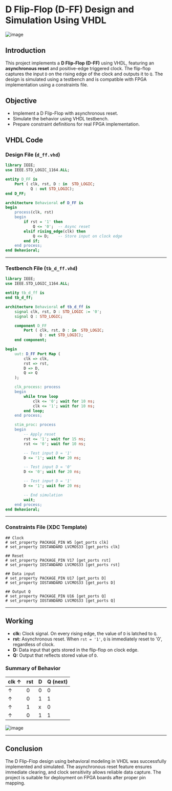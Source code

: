 # D Flip-Flop (D-FF) Design and Simulation Using VHDL
![image](https://github.com/user-attachments/assets/5e81b3be-b13f-4790-b2bc-78f8635b163d)

## Introduction
This project implements a **D Flip-Flop (D-FF)** using VHDL, featuring an **asynchronous reset** and positive-edge triggered clock. The flip-flop captures the input `D` on the rising edge of the clock and outputs it to `Q`. The design is simulated using a testbench and is compatible with FPGA implementation using a constraints file.

## Objective
- Implement a D Flip-Flop with asynchronous reset.
- Simulate the behavior using VHDL testbench.
- Prepare constraint definitions for real FPGA implementation.

## VHDL Code

### Design File (`d_ff.vhd`)

```vhdl
library IEEE;
use IEEE.STD_LOGIC_1164.ALL;

entity D_FF is
    Port ( clk, rst, D : in  STD_LOGIC;
           Q : out STD_LOGIC);
end D_FF;

architecture Behavioral of D_FF is
begin
    process(clk, rst)
    begin
        if rst = '1' then
            Q <= '0';  -- Async reset
        elsif rising_edge(clk) then
            Q <= D;    -- Store input on clock edge
        end if;
    end process;
end Behavioral;
```

---

### Testbench File (`tb_d_ff.vhd`)

```vhdl
library IEEE;
use IEEE.STD_LOGIC_1164.ALL;

entity tb_d_ff is
end tb_d_ff;

architecture Behavioral of tb_d_ff is
    signal clk, rst, D : STD_LOGIC := '0';
    signal Q : STD_LOGIC;

    component D_FF
        Port ( clk, rst, D : in  STD_LOGIC;
               Q : out STD_LOGIC);
    end component;

begin
    uut: D_FF Port Map (
        clk => clk,
        rst => rst,
        D => D,
        Q => Q
    );

    clk_process: process
    begin
        while true loop
            clk <= '0'; wait for 10 ns;
            clk <= '1'; wait for 10 ns;
        end loop;
    end process;

    stim_proc: process
    begin
        -- Apply reset
        rst <= '1'; wait for 15 ns;
        rst <= '0'; wait for 10 ns;

        -- Test input D = '1'
        D <= '1'; wait for 20 ns;

        -- Test input D = '0'
        D <= '0'; wait for 20 ns;

        -- Test input D = '1'
        D <= '1'; wait for 20 ns;

        -- End simulation
        wait;
    end process;
end Behavioral;
```

---

### Constraints File (XDC Template)

```xdc
## Clock
# set_property PACKAGE_PIN W5 [get_ports clk]
# set_property IOSTANDARD LVCMOS33 [get_ports clk]

## Reset
# set_property PACKAGE_PIN V17 [get_ports rst]
# set_property IOSTANDARD LVCMOS33 [get_ports rst]

## Data input
# set_property PACKAGE_PIN U17 [get_ports D]
# set_property IOSTANDARD LVCMOS33 [get_ports D]

## Output Q
# set_property PACKAGE_PIN U16 [get_ports Q]
# set_property IOSTANDARD LVCMOS33 [get_ports Q]
```

---

## Working

- **clk:** Clock signal. On every rising edge, the value of `D` is latched to `Q`.
- **rst:** Asynchronous reset. When `rst = '1'`, `Q` is immediately reset to '0', regardless of clock.
- **D:** Data input that gets stored in the flip-flop on clock edge.
- **Q:** Output that reflects stored value of `D`.

### Summary of Behavior
| clk ↑ | rst | D | Q (next) |
|-------|-----|---|----------|
|   ↑   |  0  | 0 |    0     |
|   ↑   |  0  | 1 |    1     |
|   ↑   |  1  | x |    0     |
|   ↑   |  0  | 1 |    1     |


![image](https://github.com/user-attachments/assets/39c27b5e-d17f-41f3-8fa7-94db12b9adef)

---

## Conclusion

The D Flip-Flop design using behavioral modeling in VHDL was successfully implemented and simulated. The asynchronous reset feature ensures immediate clearing, and clock sensitivity allows reliable data capture. The project is suitable for deployment on FPGA boards after proper pin mapping.



